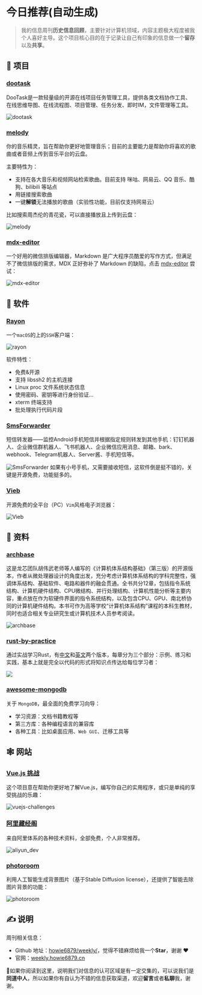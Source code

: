 # 今日推荐(自动生成)

> 我的信息周刊**历史信息回顾**，主要针对计算机领域，内容主题极大程度被我个人喜好主导。这个项目核心目的在于记录让自己有印象的信息做一个**留存**以及**共享**。


## 🎯 项目 

### [dootask](https://github.com/kuaifan/dootask)

DooTask是一款轻量级的开源在线项目任务管理工具，提供各类文档协作工具、在线思维导图、在线流程图、项目管理、任务分发、即时IM，文件管理等工具。

![dootask](https://img.turingark.com/uPic/tYiTA7.png) 

### [melody](https://github.com/foamzou/melody)

你的音乐精灵，旨在帮助你更好地管理音乐；目前的主要能力是帮助你将喜欢的歌曲或者音频上传到音乐平台的云盘。

主要特性为：

- 支持在各大音乐和视频网站检索歌曲。目前支持 咪咕、网易云、QQ 音乐、酷狗、bilibili 等站点
- 用链接搜索歌曲
- 一键**解锁**无法播放的歌曲（实验性功能，目前仅支持网易云）

比如搜索周杰伦的青花瓷，可以直接播放且上传到云盘：

![melody](https://images-1252557999.file.myqcloud.com/uPic/melody.jpg) 

### [mdx-editor](https://github.com/maqi1520/mdx-editor)

一个好用的微信排版编辑器，Markdown 是广大程序员酷爱的写作方式，但满足不了微信排版的需求，MDX 正好弥补了 Markdown 的缺陷，点击 [mdx-editor](https://editor.runjs.cool/) 尝试：

![mdx-editor](https://img.turingark.com/uPic/mdx-editor.jpg) 

## 🤖 软件 

### [Rayon](https://github.com/Lakr233/Rayon)

一个`macOS`的上的`SSH`客户端：

![rayon](https://img.turingark.com/uPic/rayon.png)

软件特性：

- 免费&开源
- 支持 libssh2 的主机连接
- Linux proc 文件系统状态信息
- 使用密码、密钥等进行身份验证...
- xterm 终端支持
- 批处理执行代码片段 

### [SmsForwarder](https://github.com/pppscn/SmsForwarder)

短信转发器——监控Android手机短信并根据指定规则转发到其他手机：钉钉机器人、企业微信群机器人、飞书机器人、企业微信应用消息、邮箱、bark、webhook、Telegram机器人、Server酱、手机短信等。

![SmsForwarder](https://img.turingark.com/uPic/v6owv0.jpg)
如果有小号手机，又需要接收短信，这软件倒是挺不错的，关键是开源免费，功能挺多的。 

### [Vieb](https://vieb.dev/)

开源免费的全平台（PC）`Vim`风格电子浏览器：

![Vieb](https://img.turingark.com/uPic/BqyWaK.png) 

## 👀 资料 

### [archbase](https://github.com/foxsen/archbase)

这是龙芯团队胡伟武老师等人编写的《计算机体系结构基础》（第三版）的开源版本，作者从微处理器设计的角度出发，充分考虑计算机体系结构的学科完整性，强调体系结构、基础软件、电路和器件的融会贯通。全书共分12章，包括指令系统结构、计算机硬件结构、CPU微结构、并行处理结构、计算机性能分析等主要内容，重点放在作为软硬件界面的指令系统结构，以及包含CPU、GPU、南北桥协同的计算机硬件结构。本书可作为高等学校“计算机体系结构”课程的本科生教材，同时也适合相关专业研究生或计算机技术人员参考阅读。

![archbase](https://img.turingark.com/uPic/dUVvGI.png) 

### [rust-by-practice](https://github.com/sunface/rust-by-practice)

通过实战学习Rust，有[中文](https://zh.practice.rs/)和[英文](https://practice.rs/)两个版本，每章分为三个部分：示例、练习和实践，基本上就是完全以代码的形式将知识点传达给每位学习者：

![](https://img.turingark.com/uPic/f4zLoa.png) 

### [awesome-mongodb](https://github.com/ramnes/awesome-mongodb)

关于 `MongoDB`，最全面的免费学习向导：

- 学习资源：文档书籍教程等
- 第三方库：各种编程语言的兼容库
- 各种工具：比如桌面应用、`Web GUI`、迁移工具等 

## 🕸 网站 

### [Vue.js 挑战](https://cn-vuejs-challenges.netlify.app/getting-started.html)

这个项目意在帮助你更好地了解Vue.js，编写你自己的实用程序，或只是单纯的享受挑战的乐趣：

![vuejs-challenges](https://images-1252557999.file.myqcloud.com/uPic/vuejs-challenges.jpg) 

### [阿里藏经阁](https://developer.aliyun.com/ebook?spm=a2c6h.14210656.J_6722153750.1&share_source=wechat)

来自阿里体系的各种技术资料，全部免费，个人非常推荐。

![aliyun_dev](https://images-1252557999.file.myqcloud.com/uPic/5s2dAQ.png) 

### [photoroom](https://www.photoroom.com/backgrounds/)

利用人工智能生成背景图片（基于Stable Diffusion license），还提供了智能去除图片背景的功能：

![photoroom](https://images-1252557999.file.myqcloud.com/uPic/photoroom.jpg) 

## ✍️ 说明

周刊相关信息：

- Github 地址：[howie6879/weekly/](https://github.com/howie6879/weekly/)，觉得不错麻烦给我一个**Star**，谢谢 ❤️
- 官网：[weekly.howie6879.cn](https://weekly.howie6879.cn/)

🙌如果你阅读到这里，说明我们对信息的认可区域是有一定交集的，可以说我们是**同道中人**，所以如果你有自认为不错的信息获取渠道，欢迎**留言**或者**私聊**我，谢谢。
